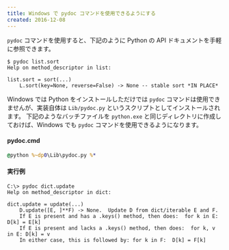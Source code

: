 ```yaml
---
title: Windows で pydoc コマンドを使用できるようにする
created: 2016-12-08
---
```


`pydoc` コマンドを使用すると、下記のように Python の API ドキュメントを手軽に参照できます。

```
$ pydoc list.sort
Help on method_descriptor in list:

list.sort = sort(...)
    L.sort(key=None, reverse=False) -> None -- stable sort *IN PLACE*
```

Windows では Python をインストールしただけでは `pydoc` コマンドは使用できませんが、実装自体は `Lib/pydoc.py` というスクリプトとしてインストールされます。
下記のようなバッチファイルを `python.exe` と同じディレクトリに作成しておけば、Windows でも `pydoc` コマンドを使用できるようになります。

#### pydoc.cmd

```cmd
@python %~dp0\Lib\pydoc.py %*
```

#### 実行例

```
C:\> pydoc dict.update
Help on method_descriptor in dict:

dict.update = update(...)
    D.update([E, ]**F) -> None.  Update D from dict/iterable E and F.
    If E is present and has a .keys() method, then does:  for k in E: D[k] = E[k]
    If E is present and lacks a .keys() method, then does:  for k, v in E: D[k] = v
    In either case, this is followed by: for k in F:  D[k] = F[k]
```

